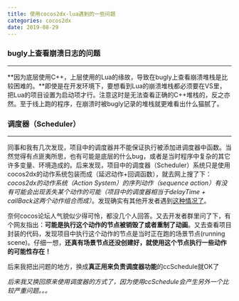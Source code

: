 ```yaml
---
title: 使用cocos2dx-lua遇到的一些问题
categories: cocos2dx
date: 2019-08-29
---
```


### bugly上查看崩溃日志的问题
---

**因为底层使用C++，上层使用的Lua的缘故，导致在bugly上查看崩溃堆栈是比较困难的。**即使是在开发环境下，要想看到Lua的崩溃堆栈都必须要在VS里，把Lua的项目设置为启动项才行。注意这时是无法查看正确的C++堆栈的，反之亦然。至于线上跑的程序，在崩溃时被bugly记录的堆栈就更难看出什么猫腻了。

### 调度器（Scheduler）
---

同事和我有几次发现，项目中的调度器并不能保证执行被添加进调度器中函数。当然觉得有点匪夷所思，也有可能是底层的什么bug，或者是当时程序中复杂的其它许多变量、环境造成的。后来发现，项目中的调度器（Scheduler）系统只是使用cocos2dx的动作系统包装而成（延迟动作+回调函数），就去网上搜了下：*cocos2dx的动作系统（Action System）的序列动作（sequence action）有没有可能会出现丢失某个动作的可能（项目中的调度器相当于delayTime + callBack这两个动作组合而成）*。发现确实有其他开发者遇到[这种情况了](https://forum.cocos.com/t/cocos2dx-3-15-sequence/48654)。

奈何cocos论坛人气貌似少得可怜，都没几个人回答。又去开发者群里问了下，有个网友指出：**可能是执行这个动作的节点被销毁了或者重制了动画**。又去查看项目封装的代码，发现项目中执行这个动作的节点是当时正在跑的场景节点(running scene)。仔细一想，**还真有场景节点还没创建好，就使用这个节点执行一些动作的可能性存在！**

后来我把出问题的地方，换成**真正用来负责调度器功能**的ccSchedule就OK了

*后来我又换回原来使用调度器的方式了，因为使用ccSchedule会产生另外一个比较严重问题。。。*
